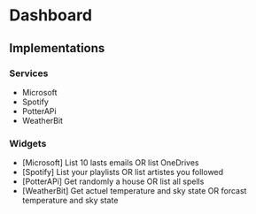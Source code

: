 # Dashboard

## Implementations

### Services

+ Microsoft
+ Spotify
+ PotterAPi
+ WeatherBit

### Widgets

+ [Microsoft] List 10 lasts emails OR list OneDrives
+ [Spotify] List your playlists OR list artistes you followed
+ [PotterAPi] Get randomly a house OR list all spells
+ [WeatherBit] Get actuel temperature and sky state OR forcast temperature and sky state